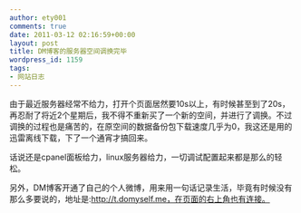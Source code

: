 ```yaml
---
author: ety001
comments: true
date: 2011-03-12 02:16:59+00:00
layout: post
title: DM博客的服务器空间调换完毕
wordpress_id: 1159
tags:
- 网站日志
---
```


由于最近服务器经常不给力，打开个页面居然要10s以上，有时候甚至到了20s，再忍耐了将近2个星期后，我不得不重新买了一个新的空间，并进行了调换。不过调换的过程也是痛苦的，在原空间的数据备份包下载速度几乎为0，我这还是用的迅雷离线下载，下了一个通宵才搞回来。

话说还是cpanel面板给力，linux服务器给力，一切调试配置起来都是那么的轻松。

另外，DM博客开通了自己的个人微博，用来用一句话记录生活，毕竟有时候没有那么多要说的，地址是:http://t.domyself.me，在页面的右上角也有连接。

